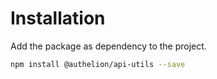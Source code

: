 # Installation

Add the package as dependency to the project.

```sh
npm install @authelion/api-utils --save
```
